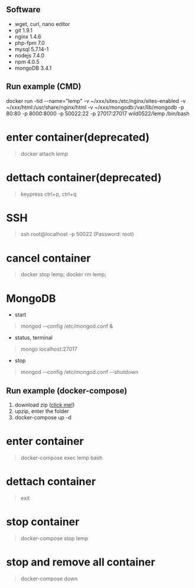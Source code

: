 ## Software
- wget, curl, nano editor
- git 1.9.1
- nginx 1.4.6
- php-fpm 7.0
- mysql 5.7.14-1
- nodejs 7.4.0
- npm 4.0.5
- mongoDB 3.4.1

## Run example (CMD)
docker run -tid --name="lemp" -v ~/xxx/sites:/etc/nginx/sites-enabled -v ~/xxx/html:/usr/share/nginx/html -v ~/xxx/mongodb:/var/lib/mongodb -p 80:80 -p 8000:8000 -p 50022:22 -p 27017:27017 wild0522/lemp /bin/bash

# enter container(deprecated)
> docker attach lemp

# dettach container(deprecated)
> keypress ctrl+p, ctrl+q 

# SSH
> ssh root@localhost -p 50022
(Password: root)

# cancel container
> docker stop lemp; docker rm lemp;

# MongoDB
- start
> mongod --config /etc/mongod.conf &

- status, terminal
> mongo localhost:27017

- stop
> mongod --config /etc/mongod.conf --shutdown

## Run example (docker-compose)
1. download zip ([click me!](https://github.com/wild0522/lemp/archive/master.zip))
1. upzip, enter the folder
1. docker-compose up -d

# enter container
> docker-compose exec lemp bash

# dettach container
> exit

# stop container
> docker-compose stop lemp

# stop and remove all container
> docker-compose down
